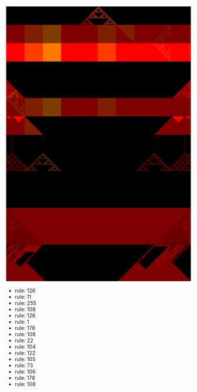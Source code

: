 ![photo](./output.png) 
 * rule: 126
* rule: 11
* rule: 255
* rule: 108
* rule: 126
* rule: 1
* rule: 178
* rule: 108
* rule: 22
* rule: 104
* rule: 122
* rule: 105
* rule: 73
* rule: 106
* rule: 178
* rule: 108
